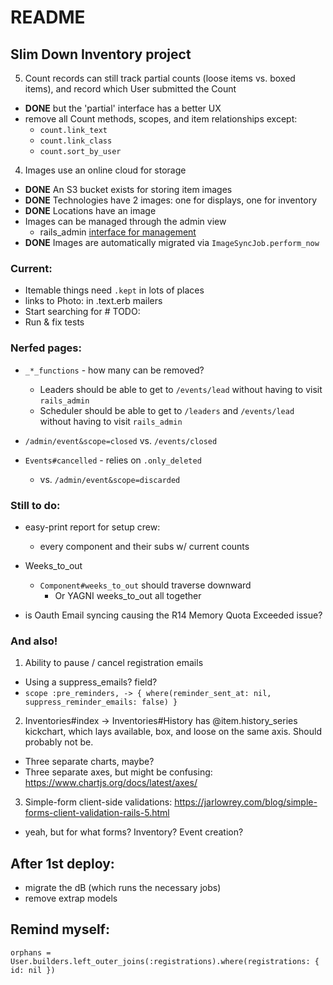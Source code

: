 # README
## Slim Down Inventory project

5. Count records can still track partial counts (loose items vs. boxed items), and record which User submitted the Count
  - **DONE** but the 'partial' interface has a better UX
  - remove all Count methods, scopes, and item relationships except:
    - `count.link_text`
    - `count.link_class`
    - `count.sort_by_user`

4. Images use an online cloud for storage
  - **DONE** An S3 bucket exists for storing item images
  - **DONE** Technologies have 2 images: one for displays, one for inventory
  - **DONE** Locations have an image
  - Images can be managed through the admin view
    * rails_admin [interface for management](https://github.com/sferik/rails_admin/wiki/ActiveStorage)
  - **DONE** Images are automatically migrated via `ImageSyncJob.perform_now`

### Current:
* Itemable things need `.kept` in lots of places
* links to Photo: in .text.erb mailers
* Start searching for # TODO:
* Run & fix tests

### Nerfed pages:
* `_*_functions` - how many can be removed?
  - Leaders should be able to get to `/events/lead` without having to visit `rails_admin`
  - Scheduler should be able to get to `/leaders` and `/events/lead` without having to visit `rails_admin`

* `/admin/event&scope=closed` vs. `/events/closed`
* `Events#cancelled` - relies on `.only_deleted`
  - vs. `/admin/event&scope=discarded`

### Still to do:
- easy-print report for setup crew:
  - every component and their subs w/ current counts

- Weeks_to_out
  - `Component#weeks_to_out` should traverse downward
    - Or YAGNI weeks_to_out all together

- is Oauth Email syncing causing the R14 Memory Quota Exceeded issue?

### And also!
1. Ability to pause / cancel registration emails
  - Using a suppress_emails? field?
  - `scope :pre_reminders, -> { where(reminder_sent_at: nil, suppress_reminder_emails: false) }`

2. Inventories#index -> Inventories#History has @item.history_series kickchart, which lays available, box, and loose on the same axis. Should probably not be.
  - Three separate charts, maybe?
  - Three separate axes, but might be confusing: https://www.chartjs.org/docs/latest/axes/

3. Simple-form client-side validations: https://jarlowrey.com/blog/simple-forms-client-validation-rails-5.html
- yeah, but for what forms? Inventory? Event creation?

## After 1st deploy:
- migrate the dB (which runs the necessary jobs)
- remove extrap models

## Remind myself:
`orphans = User.builders.left_outer_joins(:registrations).where(registrations: { id: nil })`
